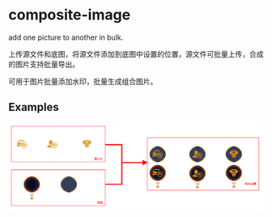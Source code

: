 # composite-image
add one picture to another in bulk.

上传源文件和底图，将源文件添加到底图中设置的位置，源文件可批量上传，合成的图片支持批量导出。

可用于图片批量添加水印，批量生成组合图片。

## Examples
![](./examples/example.png)
